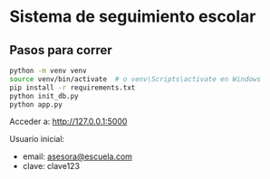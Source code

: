 
# Sistema de seguimiento escolar

## Pasos para correr
```bash
python -m venv venv
source venv/bin/activate  # o venv\Scripts\activate en Windows
pip install -r requirements.txt
python init_db.py
python app.py
```
Acceder a: http://127.0.0.1:5000

Usuario inicial:
- email: asesora@escuela.com
- clave: clave123
